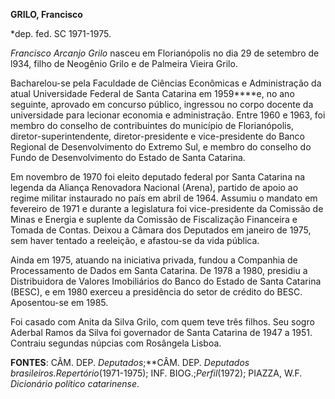 **GRILO, Francisco**

\*dep. fed. SC 1971-1975.

*Francisco Arcanjo Grilo* nasceu em Florianópolis no dia 29 de setembro
de l934, filho de Neogênio Grilo e de Palmeira Vieira Grilo.

Bacharelou-se pela Faculdade de Ciências Econômicas e Administração da
atual Universidade Federal de Santa Catarina em 1959****e, no ano
seguinte, aprovado em concurso público, ingressou no corpo docente da
universidade para lecionar economia e administração. Entre 1960 e 1963,
foi membro do conselho de contribuintes do município de Florianópolis,
diretor-superintendente, diretor-presidente e vice-presidente do Banco
Regional de Desenvolvimento do Extremo Sul, e membro do conselho do
Fundo de Desenvolvimento do Estado de Santa Catarina.

Em novembro de 1970 foi eleito deputado federal por Santa Catarina na
legenda da Aliança Renovadora Nacional (Arena), partido de apoio ao
regime militar instaurado no país em abril de 1964. Assumiu o mandato em
fevereiro de 1971 e durante a legislatura foi vice-presidente da
Comissão de Minas e Energia e suplente da Comissão de Fiscalização
Financeira e Tomada de Contas. Deixou a Câmara dos Deputados em janeiro
de 1975, sem haver tentado a reeleição, e afastou-se da vida pública.

Ainda em 1975, atuando na iniciativa privada, fundou a Companhia de
Processamento de Dados em Santa Catarina. De 1978 a 1980, presidiu a
Distribuidora de Valores Imobiliários do Banco do Estado de Santa
Catarina (BESC), e em 1980 exerceu a presidência do setor de crédito do
BESC. Aposentou-se em 1985.

Foi casado com Anita da Silva Grilo, com quem teve três filhos. Seu
sogro Aderbal Ramos da Silva foi governador de Santa Catarina de 1947 a
1951. Contraiu segundas núpcias com Rosângela Lisboa.

**FONTES**: CÂM. DEP. *Deputados*;**CÂM. DEP. *Deputados
brasileiros.*Repertório**(1971-1975); INF. BIOG.;*Perfil*(1972); PIAZZA,
W.F. *Dicionário político catarinense*.
